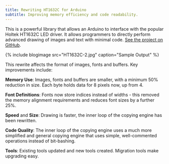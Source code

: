 ```yaml
---
title: Rewriting HT1632C for Arduino
subtitle: Improving memory efficiency and code readability.
---
```


This is a powerful library that allows an Arduino to interface with the popular Holtek HT1632C LED driver. It allows programmers to directly perform advanced drawing of images and text with minimal code. [See the project on GitHub](https://github.com/gauravmm/HT1632-for-Arduino).

{% include blogimage src="HT1632C-2.jpg" caption="Sample Output" %}

This rewrite affects the format of images, fonts and buffers. Key improvements include:

__Memory Use__: Images, fonts and buffers are smaller, with a minimum 50% reduction in size. Each byte holds data for 8 pixels now, up from 4.

__Font Definitions__: Fonts now store indices instead of widths - this removed the memory alignment requirements and reduces font sizes by a further 25%.

__Speed__ and __Size__: Drawing is faster, the inner loop of the copying engine has been rewritten.

__Code Quality__: The inner loop of the copying engine uses a much more simplified and general copying engine that uses simple, well-commented operations instead of bit-bashing.

__Tools__: Existing tools updated and new tools created. Migration tools make upgrading easy.

